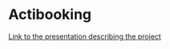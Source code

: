 # Actibooking

[Link to the presentation describing the project]([https://www.google.com](https://docs.google.com/presentation/d/15_ofenf6lZsjNhphJbLtqvJpdyv6JMI69liYQpveRPA/edit?usp=sharing))
